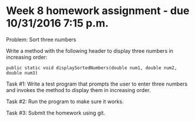 # Week 8 homework assignment - due 10/31/2016 7:15 p.m.

Problem: Sort three numbers

Write a method with the following header to display three numbers in increasing order:

	public static void displaySortedNumbers(double num1, double num2, double num3)

Task #1: Write a test program that prompts the user to enter three numbers and invokes the
method to display them in increasing order.

Task #2: Run the program to make sure it works.

Task #3: Submit the homework using git.